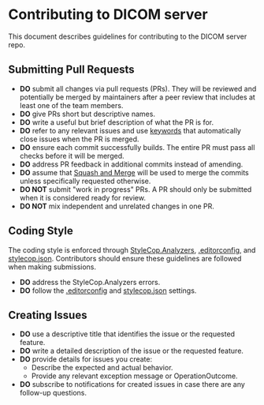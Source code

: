 # Contributing to DICOM server

This document describes guidelines for contributing to the DICOM server repo.

## Submitting Pull Requests

- **DO** submit all changes via pull requests (PRs). They will be reviewed and potentially be merged by maintainers after a peer review that includes at least one of the team members.
- **DO** give PRs short but descriptive names.
- **DO** write a useful but brief description of what the PR is for.
- **DO** refer to any relevant issues and use [keywords](https://help.github.com/articles/closing-issues-using-keywords/) that automatically close issues when the PR is merged.
- **DO** ensure each commit successfully builds. The entire PR must pass all checks before it will be merged.
- **DO** address PR feedback in additional commits instead of amending.
- **DO** assume that [Squash and Merge](https://blog.github.com/2016-04-01-squash-your-commits/) will be used to merge the commits unless specifically requested otherwise.
- **DO NOT** submit "work in progress" PRs. A PR should only be submitted when it is considered ready for review.
- **DO NOT** mix independent and unrelated changes in one PR.

## Coding Style

The coding style is enforced through [StyleCop.Analyzers](https://github.com/DotNetAnalyzers/StyleCopAnalyzers), [.editorconfig](.editorconfig), and [stylecop.json](stylecop.json). Contributors should ensure these guidelines are followed when making submissions.

- **DO** address the StyleCop.Analyzers errors.
- **DO** follow the [.editorconfig](.editorconfig) and [stylecop.json](stylecop.json) settings.

## Creating Issues

- **DO** use a descriptive title that identifies the issue or the requested feature.
- **DO** write a detailed description of the issue or the requested feature.
- **DO** provide details for issues you create:
  - Describe the expected and actual behavior.
  - Provide any relevant exception message or OperationOutcome.
- **DO** subscribe to notifications for created issues in case there are any follow-up questions.


